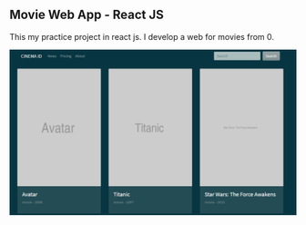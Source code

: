 ## Movie Web App - React JS

This my practice project in react js. I develop a web for movies from 0.

![Screenshot](media/movie-app.png)
